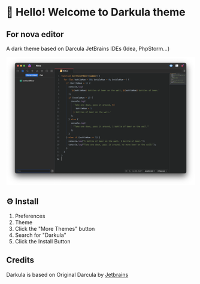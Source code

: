 # 👋 Hello! Welcome to Darkula theme

## For nova editor

A dark theme based on Darcula JetBrains IDEs (Idea, PhpStorm...)

![Screenshot](https://github.com/d0sse/nova-darkula-theme/blob/main/Images/extension/screenshot.png?raw=true)

## ⚙️ Install

1. Preferences
2. Theme
3. Click the "More Themes" button
4. Search for "Darkula"
5. Click the Install Button

## Credits

Darkula is based on Original Darcula by [Jetbrains](https://www.jetbrains.com/)
